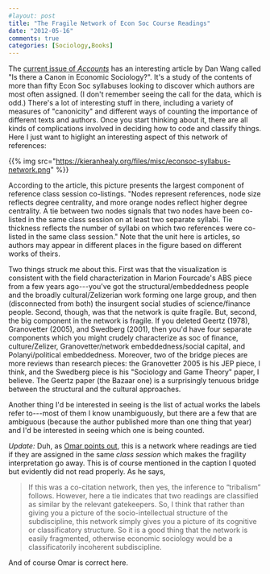 ```yaml
---
#layout: post
title: "The Fragile Network of Econ Soc Course Readings"
date: "2012-05-16"
comments: true
categories: [Sociology,Books]
---
```


The [current issue of _Accounts_](http://www2.asanet.org/sectionecon/accounts12sp.pdf) has an interesting article by Dan Wang called "Is there a Canon in Economic Sociology?". It's a study of the contents of more than fifty Econ Soc syllabuses looking to discover which authors are most often assigned. (I don't remember seeing the call for the data, which is odd.) There's a lot of interesting stuff in there, including a variety of measures of "canonicity" and different ways of counting the importance of different texts and authors. Once you start thinking about it, there are all kinds of complications involved in deciding how to code and classify things. Here I just want to higlight an interesting aspect of this network of references:

{{% img src="https://kieranhealy.org/files/misc/econsoc-syllabus-network.png" %}}

According to the article, this picture presents the largest component of reference class session co-listings. "Nodes represent references, node size reflects degree centrality, and more orange nodes reflect higher degree centrality. A tie between two nodes signals that two nodes have been co-listed in the same class session on at least two separate syllabi. Tie thickness reflects the number of syllabi on which two references were co-listed in the same class session." Note that the unit here is articles, so authors may appear in different places in the figure based on different works of theirs. 

Two things struck me about this. First was that the visualization is consistent with the field characterization in Marion Fourcade's ABS piece from a few years ago---you've got the structural/embeddedness people and the broadly cultural/Zelizerian work forming one large group, and then (disconnected from both) the insurgent social studies of science/finance people. Second, though, was that the network is quite fragile. But, second, the big component in the network is fragile. If you deleted Geertz (1978), Granovetter (2005), and Swedberg (2001), then you'd have four separate components which you might crudely characterize as soc of finance, culture/Zelizer, Granovetter/network embeddedness/social capital, and Polanyi/political embeddedness. Moreover, two of the bridge pieces are more reviews than research pieces: the Granovetter 2005 is his JEP piece, I think, and the Swedberg piece is his "Sociology and Game Theory" paper, I believe. The Geertz paper (the Bazaar one) is a surprisingly tenuous bridge between the structural and the cultural approaches. 

Another thing I'd be interested in seeing is the list of actual works the labels refer to---most of them I know unambiguously, but there are a few that are ambiguous (because the author published more than one thing that year) and I'd be interested in seeing which one is being counted.

_Update:_ Duh, as [Omar points out](http://orgtheory.wordpress.com/2012/05/16/the-fragile-network-of-econ-soc-readings/#comment-104849), this is a network where readings are tied if they are assigned in the same _class session_ which makes the fragility interpretation go away. This is of course mentioned in the caption I quoted but evidently did not read properly. As he says, 

> If this was a co-citation network, then yes, the inference to “tribalism” follows. However, here a tie indicates that two readings are classified as similar by the relevant gatekeepers. So, I think that rather than giving you a picture of the socio-intellectual structure of the subdiscipline, this network simply gives you a picture of its cognitive or classificatory structure. So it is a good thing that the network is easily fragmented, otherwise economic sociology would be a classificatorily incoherent subdiscipline.

And of course Omar is correct here.
